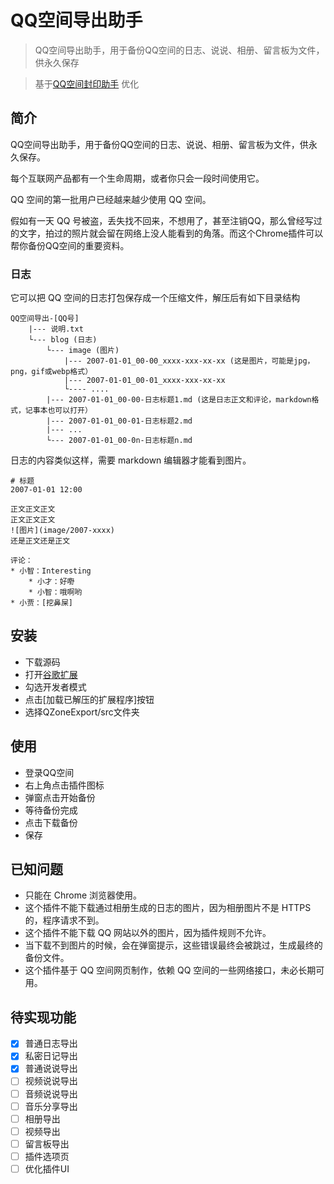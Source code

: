 # QQ空间导出助手

> QQ空间导出助手，用于备份QQ空间的日志、说说、相册、留言板为文件，供永久保存

> 基于[QQ空间封印助手](https://github.com/littletool/qzone-backup) 优化

## 简介

QQ空间导出助手，用于备份QQ空间的日志、说说、相册、留言板为文件，供永久保存。

每个互联网产品都有一个生命周期，或者你只会一段时间使用它。

QQ 空间的第一批用户已经越来越少使用 QQ 空间。

假如有一天 QQ 号被盗，丢失找不回来，不想用了，甚至注销QQ，那么曾经写过的文字，拍过的照片就会留在网络上没人能看到的角落。而这个Chrome插件可以帮你备份QQ空间的重要资料。

### 日志
它可以把 QQ 空间的日志打包保存成一个压缩文件，解压后有如下目录结构    

    QQ空间导出-[QQ号]
        |--- 说明.txt
        └--- blog (日志)
            └--- image (图片)
                |--- 2007-01-01_00-00_xxxx-xxx-xx-xx (这是图片，可能是jpg，png，gif或webp格式）
                |--- 2007-01-01_00-01_xxxx-xxx-xx-xx
                └---- ....
            |--- 2007-01-01_00-00-日志标题1.md (这是日志正文和评论，markdown格式，记事本也可以打开）
            |--- 2007-01-01_00-01-日志标题2.md 
            |--- ... 
            └--- 2007-01-01_00-0n-日志标题n.md
  
日志的内容类似这样，需要 markdown 编辑器才能看到图片。

    # 标题
    2007-01-01 12:00
    
    正文正文正文
    正文正文正文
    ![图片](image/2007-xxxx)
    还是正文还是正文
    
    评论：
    * 小智：Interesting
        * 小才：好嘢
        * 小智：哦啊哟
    * 小贾：[挖鼻屎]

## 安装
- 下载源码
- 打开[谷歌扩展](chrome://extensions/)
- 勾选开发者模式
- 点击[加载已解压的扩展程序]按钮
- 选择QZoneExport/src文件夹


## 使用
- 登录QQ空间
- 右上角点击插件图标
- 弹窗点击开始备份
- 等待备份完成
- 点击下载备份
- 保存

## 已知问题
- 只能在 Chrome 浏览器使用。
- 这个插件不能下载通过相册生成的日志的图片，因为相册图片不是 HTTPS 的，程序请求不到。
- 这个插件不能下载 QQ 网站以外的图片，因为插件规则不允许。
- 当下载不到图片的时候，会在弹窗提示，这些错误最终会被跳过，生成最终的备份文件。
- 这个插件基于 QQ 空间网页制作，依赖 QQ 空间的一些网络接口，未必长期可用。


## 待实现功能
- [x] 普通日志导出
- [x] 私密日记导出
- [x] 普通说说导出
- [ ] 视频说说导出
- [ ] 音频说说导出
- [ ] 音乐分享导出
- [ ] 相册导出
- [ ] 视频导出
- [ ] 留言板导出
- [ ] 插件选项页
- [ ] 优化插件UI
